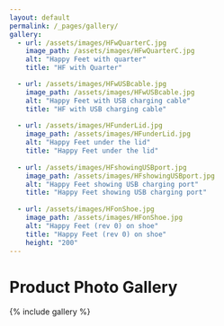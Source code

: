 ```yaml
---
layout: default
permalink: /_pages/gallery/
gallery:
  - url: /assets/images/HFwQuarterC.jpg
    image_path: /assets/images/HFwQuarterC.jpg
    alt: "Happy Feet with quarter"
    title: "HF with Quarter"

  - url: /assets/images/HFwUSBcable.jpg
    image_path: /assets/images/HFwUSBcable.jpg
    alt: "Happy Feet with USB charging cable"
    title: "HF with USB charging cable"
    
  - url: /assets/images/HFunderLid.jpg
    image_path: /assets/images/HFunderLid.jpg
    alt: "Happy Feet under the lid"
    title: "Happy Feet under the lid"
    
  - url: /assets/images/HFshowingUSBport.jpg
    image_path: /assets/images/HFshowingUSBport.jpg
    alt: "Happy Feet showing USB charging port"
    title: "Happy Feet showing USB charging port"
    
  - url: /assets/images/HFonShoe.jpg
    image_path: /assets/images/HFonShoe.jpg
    alt: "Happy Feet (rev 0) on shoe"
    title: "Happy Feet (rev 0) on shoe"
    height: "200"
---
```


# Product Photo Gallery

{% include gallery %}